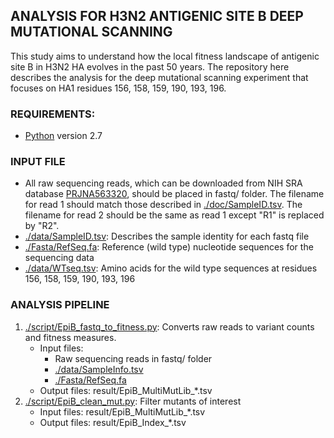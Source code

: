 ## ANALYSIS FOR H3N2 ANTIGENIC SITE B DEEP MUTATIONAL SCANNING
This study aims to understand how the local fitness landscape of antigenic site B in H3N2 HA evolves in the past 50 years. The repository here describes the analysis for the deep mutational scanning experiment that focuses on HA1 residues 156, 158, 159, 190, 193, 196.

### REQUIREMENTS:
* [Python](https://www.python.org/) version 2.7

### INPUT FILE
* All raw sequencing reads, which can be downloaded from NIH SRA database [PRJNA563320](https://www.ncbi.nlm.nih.gov/bioproject/PRJNA563320), should be placed in fastq/ folder. The filename for read 1 should match those described in [./doc/SampleID.tsv](./doc/SampleID.tsv). The filename for read 2 should be the same as read 1 except "R1" is replaced by "R2".
* [./data/SampleID.tsv](./data/SampleID.tsv): Describes the sample identity for each fastq file
* [./Fasta/RefSeq.fa](./Fasta/RefSeq.fa): Reference (wild type) nucleotide sequences for the sequencing data
* [./data/WTseq.tsv](./data/WTseq.tsv): Amino acids for the wild type sequences at residues 156, 158, 159, 190, 193, 196

### ANALYSIS PIPELINE
1. [./script/EpiB\_fastq\_to\_fitness.py](./script/EpiB_fastq_to_fitness.py): Converts raw reads to variant counts and fitness measures.
    - Input files:
      - Raw sequencing reads in fastq/ folder
      - [./data/SampleInfo.tsv](./data/SampleInfo.tsv)
      - [./Fasta/RefSeq.fa](./Fasta/RefSeq.fa)
    - Output files: result/EpiB\_MultiMutLib\_\*.tsv
2. [./script/EpiB\_clean\_mut.py](./script/EpiB\_clean\_mut.py): Filter mutants of interest
    - Input files: result/EpiB\_MultiMutLib\_\*.tsv
    - Output files: result/EpiB\_Index\_\*.tsv
